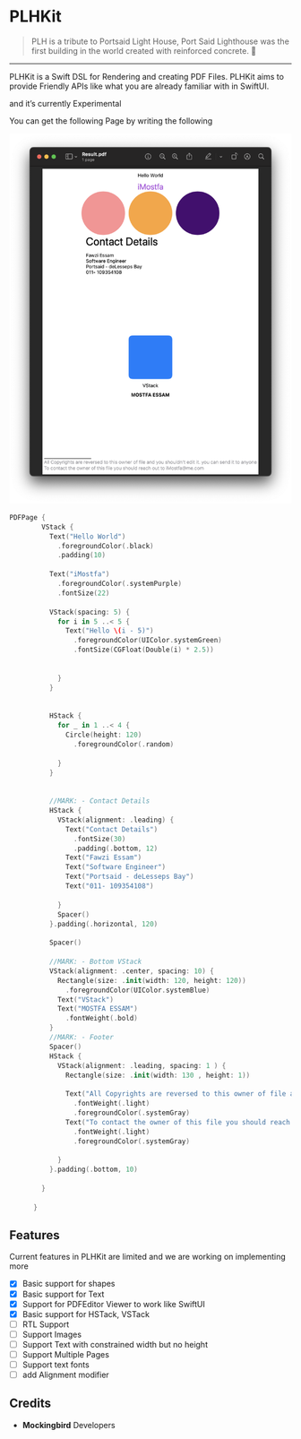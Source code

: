 # PLHKit

> PLH is a tribute to Portsaid Light House, Port Said Lighthouse was the first building in the world created with reinforced concrete. 🌊
> 

****

PLHKit is a Swift DSL for Rendering and creating PDF Files. PLHKit aims to provide Friendly APIs like what you are already familiar with in SwiftUI.

and it’s currently Experimental 

You can get the following Page by writing the following

![Screenshot](screenshot2.png)

```swift
PDFPage {
        VStack {
          Text("Hello World")
            .foregroundColor(.black)
            .padding(10)
          
          Text("iMostfa")
            .foregroundColor(.systemPurple)
            .fontSize(22)
          
          VStack(spacing: 5) {
            for i in 5 ..< 5 {
              Text("Hello \(i - 5)")
                .foregroundColor(UIColor.systemGreen)
                .fontSize(CGFloat(Double(i) * 2.5))
              
              
            }
          }
          
          
          HStack {
            for _ in 1 ..< 4 {
              Circle(height: 120)
                .foregroundColor(.random)
              
            }
          }
          
          
          //MARK: - Contact Details
          HStack {
            VStack(alignment: .leading) {
              Text("Contact Details")
                .fontSize(30)
                .padding(.bottom, 12)
              Text("Fawzi Essam")
              Text("Software Engineer")
              Text("Portsaid - deLesseps Bay")
              Text("011- 109354108")
              
            }
            Spacer()
          }.padding(.horizontal, 120)
          
          Spacer()
          
          //MARK: - Bottom VStack
          VStack(alignment: .center, spacing: 10) {
            Rectangle(size: .init(width: 120, height: 120))
              .foregroundColor(UIColor.systemBlue)
            Text("VStack")
            Text("MOSTFA ESSAM")
              .fontWeight(.bold)
          }
          //MARK: - Footer
          Spacer()
          HStack {
            VStack(alignment: .leading, spacing: 1 ) {
              Rectangle(size: .init(width: 130 , height: 1))
              
              Text("All Copyrights are reversed to this owner of file and you shouldn't edit it. you can send it to anyone")
                .fontWeight(.light)
                .foregroundColor(.systemGray)
              Text("To contact the owner of this file you should reach out to iMostfa@me.com")
                .fontWeight(.light)
                .foregroundColor(.systemGray)
              
            }
          }.padding(.bottom, 10)
          
        }
        
      }
```

## Features

Current features in PLHKit are limited and we are working on implementing more

- [x]  Basic support for shapes
- [x]  Basic support for Text
- [x]  Support for PDFEditor Viewer to work like SwiftUI
- [x]  Basic support for HSTack, VSTack
- [ ]  RTL Support
- [ ]  Support Images
- [ ]  Support Text with constrained width but no height
- [ ]  Support Multiple Pages
- [ ]  Support text fonts
- [ ]  add Alignment modifier

## Credits

- ****Mockingbird**** Developers
